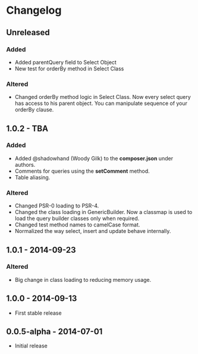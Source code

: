 # Changelog

## Unreleased

### Added

- Added parentQuery field to Select Object
- New test for orderBy method in Select Class

### Altered

- Changed orderBy method logic in Select Class. Now every select query has access to his parent object. You can manipulate sequence of your orderBy clause. 

## 1.0.2 - TBA

### Added

- Added @shadowhand (Woody Gilk) to the **composer.json** under authors.
- Comments for queries using the **setComment** method.
- Table aliasing.

### Altered

- Changed PSR-0 loading to PSR-4.
- Changed the class loading in GenericBuilder. Now a classmap is used to load the query builder classes only when required.
- Changed test method names to camelCase format.
- Normalized the way select, insert and update behave internally.


## 1.0.1 - 2014-09-23

### Altered
- Big change in class loading to reducing memory usage.

## 1.0.0 - 2014-09-13

- First stable release

## 0.0.5-alpha - 2014-07-01

- Initial release

